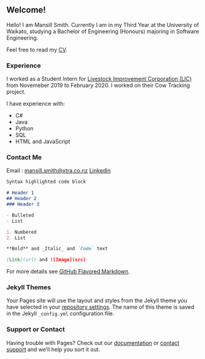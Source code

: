 ## Welcome!

Hello! I am Mansill Smith. Currently I am in my Third Year at the University of Waikato, studying a Bachelor of Engineering (Honours) majoring in Software Engineering.

Feel free to read my [CV](/docs/MansillSmith_CV.pdf).

### Experience

I worked as a Student Intern for [Livestock Improvement Corporation (LIC)](https://www.lic.co.nz/ "LIC Homepage") from Novemeber 2019 to February 2020. I worked on their Cow Tracking project.

I have experience with:
- C#
- Java
- Python
- SQL
- HTML and JavaScript

### Contact Me

Email : mansill.smith@xtra.co.nz
[LinkedIn](www.linkedin.com/in/MansillSmith)

```markdown
Syntax highlighted code block

# Header 1
## Header 2
### Header 3

- Bulleted
- List

1. Numbered
2. List

**Bold** and _Italic_ and `Code` text

[Link](url) and ![Image](src)
```

For more details see [GitHub Flavored Markdown](https://guides.github.com/features/mastering-markdown/).

### Jekyll Themes

Your Pages site will use the layout and styles from the Jekyll theme you have selected in your [repository settings](https://github.com/MansillSmith/MansillSmith.github.io/settings). The name of this theme is saved in the Jekyll `_config.yml` configuration file.

### Support or Contact

Having trouble with Pages? Check out our [documentation](https://help.github.com/categories/github-pages-basics/) or [contact support](https://github.com/contact) and we’ll help you sort it out.

